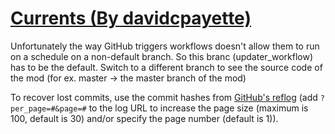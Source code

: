 # [Currents (By davidcpayette)](https://github.com/davidcpayette/Currents)

Unfortunately the way GitHub triggers workflows doesn't allow them to run on a schedule on a non-default branch. So this branc (updater_workflow) has to be the default. Switch to a different branch to see the source code of the mod (for ex. master -> the master branch of the mod)

To recover lost commits, use the commit hashes from [GitHub's reflog](https://api.github.com/repos/KtaneModules/Currents-davidcpayette/events) (add `?per_page=#&page=#` to the log URL to increase the page size (maximum is 100, default is 30) and/or specify the page number (default is 1)).
